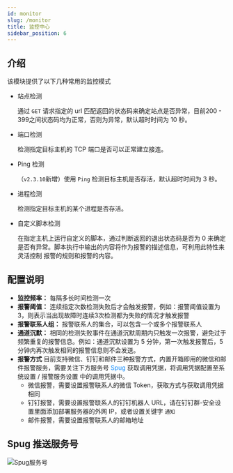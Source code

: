 ```yaml
---
id: monitor
slug: /monitor
title: 监控中心
sidebar_position: 6
---
```


## 介绍

该模块提供了以下几种常用的监控模式

- 站点检测

  通过 `GET` 请求指定的 url 匹配返回的状态码来确定站点是否异常，目前200 - 399之间状态码均为正常，否则为异常，默认超时时间为 10 秒。

- 端口检测

  检测指定目标主机的 TCP 端口是否可以正常建立接连。
  
- Ping 检测
  
  （`v2.3.10`新增）使用 `Ping` 检测目标主机是否存活，默认超时时间为 3 秒。

- 进程检测

  检测指定目标主机的某个进程是否存活。

- 自定义脚本检测

  在指定主机上运行自定义的脚本，通过判断返回的退出状态码是否为 0 来确定是否有异常。脚本执行中输出的内容将作为报警的描述信息，可利用此特性来灵活控制
  报警的规则和报警的内容。

## 配置说明
- **监控频率：** 每隔多长时间检测一次
- **报警阈值：** 连续指定次数检测失败后才会触发报警，例如：报警阈值设置为3，则表示当出现故障时连续3次检测都为失败的情况才触发报警
- **报警联系人组：** 报警联系人的集合，可以包含一个或多个报警联系人
- **通道沉默：** 相同的检测失败事件在通道沉默周期内只触发一次报警，避免过于频繁重复的报警信息。例如：通道沉默设置为 5 分钟，第一次触发报警后，5分钟内再次触发相同的报警信息则不会发送。
- **报警方式** 目前支持微信、钉钉和邮件三种报警方式，内置开箱即用的微信和邮件报警服务，需要关注下方服务号<font color="#1890ff"> Spug </font>
获取调用凭据，将调用凭据配置至系统设置 / 报警服务设置 中的调用凭据中。
  - 微信报警，需要设置报警联系人的微信 Token，获取方式与获取调用凭据相同
  - 钉钉报警，需要设置报警联系人的钉钉机器人 URL，请在钉钉群-安全设置里面添加部署服务器的外网 IP，或者设置关键字 `通知`
  - 邮件报警，需要设置报警联系人的邮箱地址

## Spug 推送服务号

![Spug服务号](https://cdn.spug.cc/img/spug-weixin.jpeg)
